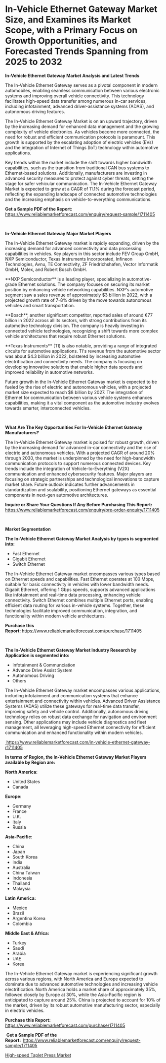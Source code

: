 <p><h1>In-Vehicle Ethernet Gateway Market Size, and Examines its Market Scope, with a Primary Focus on Growth Opportunities, and Forecasted Trends Spanning from 2025 to 2032</h1></p><p><strong>In-Vehicle Ethernet Gateway Market Analysis and Latest Trends</strong></p>
<p><p>The In-Vehicle Ethernet Gateway serves as a pivotal component in modern automobiles, enabling seamless communication between various electronic systems and improving overall vehicle connectivity. This technology facilitates high-speed data transfer among numerous in-car services, including infotainment, advanced driver-assistance systems (ADAS), and autonomous driving features. </p><p>The In-Vehicle Ethernet Gateway Market is on an upward trajectory, driven by the increasing demand for enhanced data management and the growing complexity of vehicle electronics. As vehicles become more connected, the need for robust and efficient communication protocols is paramount. This growth is supported by the escalating adoption of electric vehicles (EVs) and the integration of Internet of Things (IoT) technology within automotive applications.</p><p>Key trends within the market include the shift towards higher bandwidth capabilities, such as the transition from traditional CAN bus systems to Ethernet-based solutions. Additionally, manufacturers are investing in advanced security measures to protect against cyber threats, setting the stage for safer vehicular communication. The In-Vehicle Ethernet Gateway Market is expected to grow at a CAGR of 11.1% during the forecast period, reflecting the expanding landscape of connected automotive technologies and the increasing emphasis on vehicle-to-everything communications.</p></p>
<p><strong>Get a Sample PDF of the Report:&nbsp;</strong> <a href="https://www.reliablemarketforecast.com/enquiry/request-sample/1711405?utm_campaign=1170&utm_medium=2&utm_source=Github&utm_content=ia&utm_term=10012025&utm_id=in-vehicle-ethernet-gateway">https://www.reliablemarketforecast.com/enquiry/request-sample/1711405</a></p>
<p>&nbsp;</p>
<p><strong>In-Vehicle Ethernet Gateway Major Market Players</strong></p>
<p><p>The In-Vehicle Ethernet Gateway market is rapidly expanding, driven by the increasing demand for advanced connectivity and data processing capabilities in vehicles. Key players in this sector include FEV Group GmbH, NXP Semiconductor, Texas Instruments Incorporated, Infineon Technologies, Avnu, TE Connectivity, ZF Friedrichshafen, Vector Informatik GmbH, Molex, and Robert Bosch GmbH.</p><p>**NXP Semiconductor** is a leading player, specializing in automotive-grade Ethernet solutions. The company focuses on securing its market position by enhancing vehicle networking capabilities. NXP's automotive segment saw a sales revenue of approximately $3 billion in 2022, with a projected growth rate of 7-8% driven by the move towards autonomous vehicles and smart transportation.</p><p>**Bosch**, another significant competitor, reported sales of around €77 billion in 2022 across all its sectors, with strong contributions from its automotive technology division. The company is heavily investing in connected vehicle technologies, recognizing a shift towards more complex vehicle architectures that require robust Ethernet solutions.</p><p>**Texas Instruments** (TI) is also notable, providing a range of integrated circuits for automotive applications. TI's revenue from the automotive sector was about $4.3 billion in 2022, bolstered by increasing automotive electrification and connectivity needs. The company is focusing on developing innovative solutions that enable higher data speeds and improved reliability in automotive networks.</p><p>Future growth in the In-Vehicle Ethernet Gateway market is expected to be fueled by the rise of electric and autonomous vehicles, with a projected market size expected to reach $8 billion by 2027. The integration of Ethernet for communication between various vehicle systems enhances capabilities, making it a vital component as the automotive industry evolves towards smarter, interconnected vehicles.</p></p>
<p>&nbsp;</p>
<p><strong>What Are The Key Opportunities For In-Vehicle Ethernet Gateway Manufacturers?</strong></p>
<p><p>The In-Vehicle Ethernet Gateway market is poised for robust growth, driven by the increasing demand for advanced in-car connectivity and the rise of electric and autonomous vehicles. With a projected CAGR of around 20% through 2030, the market is underpinned by the need for high-bandwidth communication protocols to support numerous connected devices. Key trends include the integration of Vehicle-to-Everything (V2X) communication and enhanced cybersecurity features. Major players are focusing on strategic partnerships and technological innovations to capture market share. Future outlook indicates further advancements in standardization and scalability, positioning Ethernet gateways as essential components in next-gen automotive architectures.</p></p>
<p><strong>Inquire or Share Your Questions If Any Before Purchasing This Report:</strong> <a href="https://www.reliablemarketforecast.com/enquiry/pre-order-enquiry/1711405?utm_campaign=1170&utm_medium=2&utm_source=Github&utm_content=ia&utm_term=10012025&utm_id=in-vehicle-ethernet-gateway">https://www.reliablemarketforecast.com/enquiry/pre-order-enquiry/1711405</a></p>
<p>&nbsp;</p>
<p><strong>Market Segmentation</strong></p>
<p><strong>The In-Vehicle Ethernet Gateway Market Analysis by types is segmented into:</strong></p>
<p><ul><li>Fast Ethernet</li><li>Gigabit Ethernet</li><li>Switch Ethernet</li></ul></p>
<p><p>The In-Vehicle Ethernet Gateway market encompasses various types based on Ethernet speeds and capabilities. Fast Ethernet operates at 100 Mbps, suitable for basic connectivity in vehicles with lower bandwidth needs. Gigabit Ethernet, offering 1 Gbps speeds, supports advanced applications like infotainment and real-time data processing, enhancing vehicle connectivity. Switch Ethernet combines multiple Ethernet ports, enabling efficient data routing for various in-vehicle systems. Together, these technologies facilitate improved communication, integration, and functionality within modern vehicle architectures.</p></p>
<p><strong>Purchase this Report:&nbsp;</strong><a href="https://www.reliablemarketforecast.com/purchase/1711405?utm_campaign=1170&utm_medium=2&utm_source=Github&utm_content=ia&utm_term=10012025&utm_id=in-vehicle-ethernet-gateway">https://www.reliablemarketforecast.com/purchase/1711405</a></p>
<p>&nbsp;</p>
<p><strong>The In-Vehicle Ethernet Gateway Market Industry Research by Application is segmented into:</strong></p>
<p><ul><li>Infotainment & Communciation</li><li>Advance Drive Assist System</li><li>Autonomous Driving</li><li>Others</li></ul></p>
<p><p>The In-Vehicle Ethernet Gateway market encompasses various applications, including infotainment and communication systems that enhance entertainment and connectivity within vehicles. Advanced Driver Assistance Systems (ADAS) utilize these gateways for real-time data transfer, improving safety and vehicle control. Additionally, autonomous driving technology relies on robust data exchange for navigation and environment sensing. Other applications may include vehicle diagnostics and fleet management, all leveraging high-speed Ethernet connectivity for efficient communication and enhanced functionality within modern vehicles.</p></p>
<p><a href="https://www.reliablemarketforecast.com/in-vehicle-ethernet-gateway-r1711405?utm_campaign=1170&utm_medium=2&utm_source=Github&utm_content=ia&utm_term=10012025&utm_id=in-vehicle-ethernet-gateway">&nbsp;https://www.reliablemarketforecast.com/in-vehicle-ethernet-gateway-r1711405</a></p>
<p><strong>In terms of Region, the In-Vehicle Ethernet Gateway Market Players available by Region are:</strong></p>
<p>
    <p> <strong> North America: </strong>
        <ul>
            <li>United States</li>
            <li>Canada</li>
        </ul>
        </p> 
    <p> <strong> Europe: </strong>
        <ul>
            <li>Germany</li>
            <li>France</li>
            <li>U.K.</li>
            <li>Italy</li>
            <li>Russia</li>
        </ul>
        </p> 
    <p> <strong> Asia-Pacific: </strong>
        <ul>
            <li>China</li>
            <li>Japan</li>
            <li>South Korea</li>
            <li>India</li>
            <li>Australia</li>
            <li>China Taiwan</li>
            <li>Indonesia</li>
            <li>Thailand</li>
            <li>Malaysia</li>
        </ul>
        </p> 
    <p> <strong> Latin America: </strong>
        <ul>
            <li>Mexico</li>
            <li>Brazil</li>
            <li>Argentina Korea</li>
            <li>Colombia</li>
        </ul>
        </p> 
    <p> <strong> Middle East & Africa: </strong>
        <ul>
            <li>Turkey</li>
            <li>Saudi</li>
            <li>Arabia</li>
            <li>UAE</li>
            <li>Korea</li>
        </ul>
    </p>
    </p>
<p><p>The In-Vehicle Ethernet Gateway market is experiencing significant growth across various regions, with North America and Europe expected to dominate due to advanced automotive technologies and increasing vehicle electrification. North America holds a market share of approximately 35%, followed closely by Europe at 30%, while the Asia-Pacific region is anticipated to capture around 25%. China is projected to account for 10% of the market, driven by its robust automotive manufacturing sector, especially in electric vehicles.</p></p>
<p><strong>Purchase this Report: </strong><a href="https://www.reliablemarketforecast.com/purchase/1711405?utm_campaign=1170&utm_medium=2&utm_source=Github&utm_content=ia&utm_term=10012025&utm_id=in-vehicle-ethernet-gateway">https://www.reliablemarketforecast.com/purchase/1711405</a></p>
<p>&nbsp;<strong>Get a Sample PDF of the Report:&nbsp;&nbsp;</strong><a href="https://www.reliablemarketforecast.com/enquiry/request-sample/1711405?utm_campaign=1170&utm_medium=2&utm_source=Github&utm_content=ia&utm_term=10012025&utm_id=in-vehicle-ethernet-gateway">https://www.reliablemarketforecast.com/enquiry/request-sample/1711405</a></p>
<p><strong></strong></p>
<p><p><a href="https://github.com/sofayahoo2023/Market-Research-Report-List-6/blob/main/high-speed-taplet-press-market.md?utm_campaign=1170&utm_medium=2&utm_source=Github&utm_content=ia&utm_term=10012025&utm_id=in-vehicle-ethernet-gateway">High-speed Taplet Press Market</a></p></p>